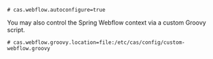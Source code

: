 ```properties
# cas.webflow.autoconfigure=true
```

You may also control the Spring Webflow context via a custom Groovy script.

```properties
# cas.webflow.groovy.location=file:/etc/cas/config/custom-webflow.groovy
```
